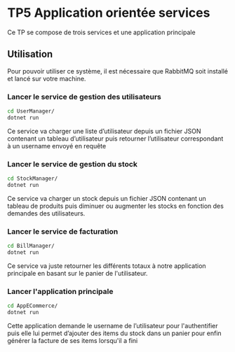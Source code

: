 # TP5 Application orientée services

Ce TP se compose de trois services et une application principale

## Utilisation

Pour pouvoir utiliser ce système, il est nécessaire que RabbitMQ soit installé et lancé sur votre machine. 

### Lancer le service de gestion des utilisateurs

```sh
cd UserManager/
dotnet run
```
Ce service va charger une liste d’utilisateur depuis un fichier JSON contenant un tableau d’utilisateur puis retourner l’utilisateur correspondant à un username envoyé en requête

### Lancer le service de gestion du stock

```sh
cd StockManager/
dotnet run
```
Ce service va charger un stock depuis un fichier JSON contenant un tableau de produits puis diminuer ou augmenter les stocks en fonction des demandes des utilisateurs.

### Lancer le service de facturation

```sh
cd BillManager/
dotnet run
```
Ce service va juste retourner les différents totaux à notre application principale en basant sur le panier de l'utilisateur.

### Lancer l'application principale 

```sh
cd AppECommerce/
dotnet run
```
Cette application demande le username de l’utilisateur pour l'authentifier puis elle lui permet d’ajouter des items du stock dans un panier pour enfin générer la facture de ses items lorsqu'il a fini



